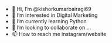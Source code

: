 - 👋 Hi, I’m @kishorkumarbairagi69
- 👀 I’m interested in Digital Marketing
- 🌱 I’m currently learning Python
- 💞️ I’m looking to collaborate on ...
- 📫 How to reach me instagram/website

<!---
kishorkumarbairagi69/kishorkumarbairagi69 is a ✨ special ✨ repository because its `README.md` (this file) appears on your GitHub profile.
You can click the Preview link to take a look at your changes.
--->
